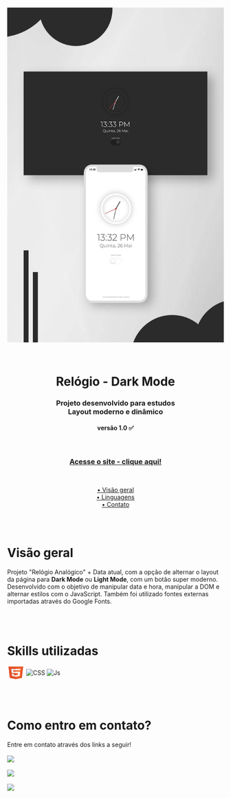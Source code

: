 <p align = "center">
  <img src ="assets/img/relogio_readme.jpg" alt = "mockup" />
</p>

<br>

<div align = "center">
<h1>Relógio - Dark Mode</h1>
</div>

<h3 align = "center">
  Projeto desenvolvido para estudos
  <br>Layout moderno e dinâmico
</h3>

<h4 align = "center">
	versão 1.0 ✅
</h4>
<br>
<h3 align = "center">
<a href="https://matealves.github.io/relogio_analogico/" target="_blank">Acesse o site - clique aqui!
</a> 
</h3>

<br>

<p align="center">
 <a href="#visao">• Visão geral</a> <br>
 <a href="#leng">• Linguagens</a> <br>
 <a href="#contato">• Contato</a>  
</p>
<br>
<br>

<div id="visao">
<h1>  Visão geral </h1>
Projeto "Relógio Analógico" + Data atual, com a opção de alternar o layout da página para <strong>Dark Mode</strong> ou <strong>Light Mode</strong>, com um botão super moderno. Desenvolvido com o objetivo de manipular data e hora, manipular a DOM e alternar estilos com o JavaScript. Também foi utilizado fontes externas importadas através do Google Fonts.

</div>
<br>
<br>
<br>

<div id="leng">
<h1>  Skills utilizadas </h1>

 <img align="center" alt="HTML" height="30" width="40" src="https://raw.githubusercontent.com/devicons/devicon/master/icons/html5/html5-original.svg">
  <img align="center" alt="CSS" height="30" width="40" src="https://cdn.jsdelivr.net/gh/devicons/devicon/icons/css3/css3-original.svg">
  <img align="center" alt="Js" height="30" width="40" src="https://cdn.jsdelivr.net/gh/devicons/devicon/icons/javascript/javascript-original.svg">

</div>
<br>
<br>
<br>

<div id="contato">
<h1> Como entro em contato? </h1>

Entre em contato através dos links a seguir!
<br>
<br>
<a href="https://www.linkedin.com/in/mateusalvesds/" target="_blank"><img src="https://img.shields.io/badge/-LinkedIn-%230077B5?style=for-the-badge&logo=linkedin&logoColor=white" target="_blank"></a>

<a href = "mailto:contatomateusalves@hotmail.com"><img src="https://img.shields.io/badge/Microsoft_Outlook-0078D4?style=for-the-badge&logo=microsoft-outlook&logoColor=white" target="_blank"></a>

<a href="https://api.whatsapp.com/send?phone=+5511966616365" target="_blank"><img src="https://img.shields.io/badge/WhatsApp-25D366?style=for-the-badge&logo=whatsapp&logoColor=white" target="_blank"></a>

</div>
<br>
<br>
<br>
